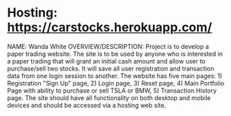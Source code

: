 # Hosting: https://carstocks.herokuapp.com/

NAME: Wanda White
OVERVIEW/DESCRIPTION: Project is to develop a paper trading website. The site is to be used by anyone who is interested in a paper trading that will grant an initial cash amount and allow user to purchase/sell two stocks. It will save all user registration and transaction data from one login session to another. The website has five main pages: 1) Registration "Sign Up" page, 2) Login page, 3) Reset page, 4) Main Portfolio Page with ability to purchase or sell TSLA or BMW, 5) Transaction History page. The site should have all functionality on both desktop and mobile devices and should be accessed via a hosting web site.


